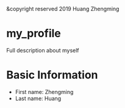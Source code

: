 &copyright reserved 2019 Huang Zhengming
# my_profile
Full description about myself
# Basic Information
* First name: Zhengming
* Last name: Huang
